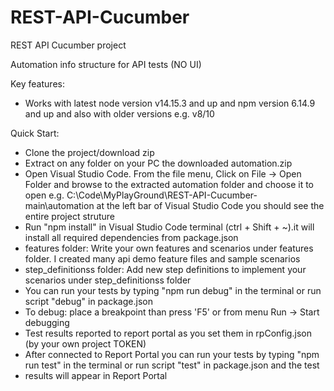 # REST-API-Cucumber
REST API Cucumber project

Automation info structure for API tests (NO UI)

Key features:

- Works with latest node version v14.15.3 and up and npm version 6.14.9 and up and also with older versions e.g. v8/10

Quick Start:

- Clone the project/download zip
- Extract on any folder on your PC the downloaded automation.zip
- Open Visual Studio Code. From the file menu, Click on File → Open Folder and browse to the extracted automation folder and choose it to open
  e.g. C:\Code\MyPlayGround\REST-API-Cucumber-main\automation
  at the left bar of Visual Studio Code you should see the entire project struture
- Run "npm install" in Visual Studio Code terminal (ctrl + Shift + ~).it will install all required dependencies from package.json
- features folder: Write your own features and scenarios under features folder. I created many api demo feature files and sample scenarios 
- step_definitionss folder: Add new step definitions to implement your scenarios under step_definitionss folder
- You can run your tests by typing "npm run debug" in the terminal or run script "debug" in package.json
- To debug: place a breakpoint than press 'F5' or from menu Run → Start debugging
- Test results reported to report portal as you set them in rpConfig.json (by your own project TOKEN)
- After connected to Report Portal you can run your tests by typing "npm run test" in the terminal or run script "test" in package.json and the test
- results will appear in Report Portal
